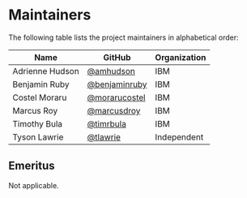# Maintainers

The following table lists the project maintainers in alphabetical order:

| Name | GitHub | Organization | 
| --- | --- | --- |
| Adrienne Hudson | [@amhudson](https://github.com/amhudson) | IBM |
| Benjamin Ruby | [@benjaminruby](https://github.com/BenjaminRuby) | IBM |
| Costel Moraru | [@morarucostel](https://github.com/morarucostel) | IBM |
| Marcus Roy | [@marcusdroy](https://github.com/marcusdroy) | IBM |
| Timothy Bula | [@timrbula](https://github.com/timrbula) | IBM |
| Tyson Lawrie | [@tlawrie](https://github.com/tlawrie) | Independent |

## Emeritus

Not applicable.
